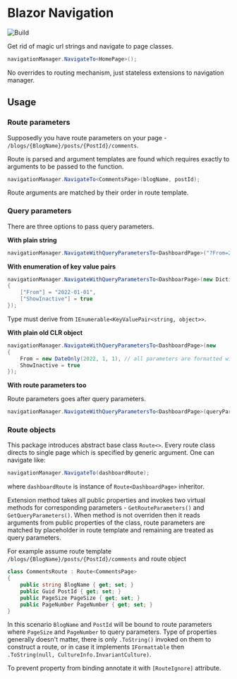 # Blazor Navigation

![Build](https://github.com/FLAMESpl/oaklab-blazor-navigation/actions/workflows/pull-request-and-merge.yml/badge.svg)

Get rid of magic url strings and navigate to page classes.

```csharp
navigationManager.NavigateTo<HomePage>();
```

No overrides to routing mechanism, just stateless extensions to navigation manager.

## Usage

### Route parameters

Supposedly you have route parameters on your page - `/blogs/{BlogName}/posts/{PostId}/comments`.

Route is parsed and argument templates are found which requires exactly to arguments to be passed to the function.

```csharp
navigationManager.NavigateTo<CommentsPage>(blogName, postId);
```

Route arguments are matched by their order in route template.

### Query parameters

There are three options to pass query parameters.

**With plain string**

```csharp
navigationManager.NavigateWithQueryParametersTo<DashboardPage>("?From=2022-01-01&ShowInactive=true");
```

**With enumeration of key value pairs**

```csharp
navigationManager.NavigateWithQueryParametersTo<DashboarPage>(new Dictionary<string, object>()
{
    ["From"] = "2022-01-01",
    ["ShowInactive"] = true
});
```

Type must derive from `IEnumerable<KeyValuePair<string, object>>`.

**With plain old CLR object**

```csharp
navigationManager.NavigateWithQueryParametersTo<DashboardPage>(new
{
    From = new DateOnly(2022, 1, 1), // all parameters are formatted with invariant culture
    ShowInactive = true
});
```

**With route parameters too**

Route parameters goes after query parameters.

```csharp
navigationManager.NavigateWithQueryParametersTo<DashboardPage>(queryParameters, routeParameter1, routeParameter2);
```

### Route objects

This package introduces abstract base class `Route<>`. Every route class directs to single page which is specified by generic argument.
One can navigate like:

```csharp
navigationManager.NavigateTo(dashboardRoute);
```

where `dashboardRoute` is instance of `Route<DashboardPage>` inheritor.

Extension method takes all public properties and invokes two virtual methods for corresponding parameters - `GetRouteParameters()` and `GetQueryParameters()`.
When method is not overriden then it reads arguments from public properties of the class, route parameters are matched by placeholder in route template
and remaining are treated as query parameters.

For example assume route template `/blogs/{BlogName}/posts/{PostId}/comments` and route object

```csharp
class CommentsRoute : Route<CommentsPage>
{
    public string BlogName { get; set; }
    public Guid PostId { get; set; }
    public PageSize PageSize { get; set; }
    public PageNumber PageNumber { get; set; }
}
```

In this scenario `BlogName` and `PostId` will be bound to route parameters where `PageSize` and `PageNumber` to query parameters.
Type of properties generally doesn't matter, there is only `.ToString()` invoked on them to construct a route,
or in case it implements `IFormattable` then `.ToString(null, CultureInfo.InvariantCulture)`.

To prevent property from binding annotate it with `[RouteIgnore]` attribute.



